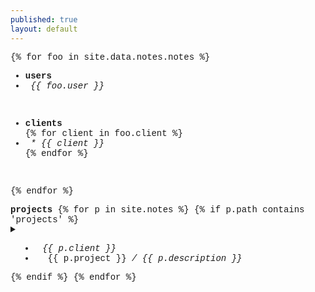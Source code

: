 ```yaml
---
published: true
layout: default
---
```

 
<div style="font-family: courier new" class="col12 pad1">
  
{% for foo in site.data.notes.notes %}    
  
  <div> <!--users-->
    <ul>
      <li><strong>users</strong></li>
      <li><em>&nbsp;{{ foo.user }}</em></li>
    </ul>
    <br>
  </div>  
  
  <div> <!--clients-->
    <ul>
      <li><strong>clients</strong></li>
      {% for client in foo.client %}
      <li><em>&nbsp;* {{ client }}</em></li>
      {% endfor %}  
    </ul>
    <br>
  </div>

{% endfor %}  
  
  <div> <!--projects-->
    <strong>projects</strong>
    {% for p in site.notes %}
    {% if p.path contains 'projects' %}
    <details>     
      <summary>
        <ul>
          <li>&nbsp;<em>{{ p.client }}</em></li>   
          <li>&nbsp;&nbsp;{{ p.project }}&nbsp;<em>/&nbsp;{{ p.description }}</em></li>
        </ul>
      </summary>   
      <br>
      {% for todo in p.todo %}
      - {{ todo }}
      {% endfor %}
      <br>
      <details>
        <summary>
          <span>&nbsp;&nbsp;notes:</span>
        </summary>
          {{ p.content | markdownify }}
      </details>
      <br>
      <hr>
    </details>
    {% endif %}
    {% endfor %}
  </div>  

</div>
